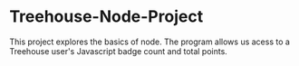 # Treehouse-Node-Project

This project explores the basics of node.  The program allows us acess to a Treehouse user's Javascript badge count and total points.
